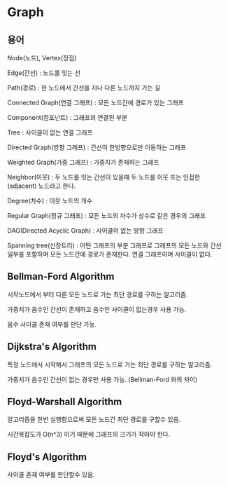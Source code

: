 # Graph

## 용어

Node(노드), Vertex(정점)

Edge(간선) : 노드를 잇는 선

Path(경로) : 한 노드에서 간선을 지나 다른 노드까지 가는 길

Connected Graph(연결 그래프) :  모든 노드간에 경로가 있는 그래프

Component(컴포넌트) : 그래프의 연결된 부분

Tree : 사이클이 없는 연결 그래프

Directed Graph(방향 그래프) : 간선이 한방향으로만 이동하는 그래프

Weighted Graph(가중 그래프) : 가중치가 존재하는 그래프

Neighbor(이웃) : 두 노드를 잇는 간선이 있을때 두 노드를 이웃 또는 인접한(adjacent) 노드라고 한다.

Degree(차수) : 이웃 노드의 개수

Regular Graph(정규 그래프) : 모든 노드의 차수가 상수로 같은 경우의 그래프

DAG(Directed Acyclic Graph) : 사이클이 없는 방향 그래프

Spanning tree(신장트리) : 어떤 그래프의 부분 그래프로 그래프의 모든 노드와 간선 일부를 포함하며 모든 노드간에 경로가 존재한다. 연결 그래프이며 사이클이 없다.
 
 ## Bellman-Ford Algorithm

시작노드에서 부터 다른 모든 노드로 가는 최단 경로를 구하는 알고리즘.

가중치가 음수인 간선이 존재하고 음수인 사이클이 없는경우 사용 가능.

음수 사이클 존재 여부를 판단 가능.

## Dijkstra's Algorithm

특정 노드에서 시작해서 그래프의 모든 노드로 가는 최단 경로를 구하는 알고리즘.

가중치가 음수인 간선이 없는 경우만 사용 가능. (Bellman-Ford 와의 차이)

## Floyd-Warshall Algorithm

알고리즘을 한번 실행함으로써 모든 노드간 최단 경로를 구할수 있음.

시간복잡도가 O(n^3) 이기 때문에 그래프의 크기가 작아야 한다.

## Floyd's Algorithm

사이클 존재 여부를 판단할수 있음. 